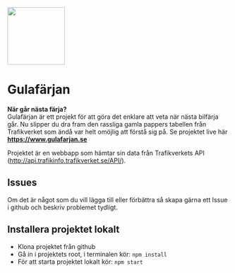 <img src="https://www.gulafarjan.se/favicon.png" width="130">

# Gulafärjan
**När går nästa färja?** <br/>
Gulafärjan är ett projekt för att göra det enklare att veta när nästa bilfärja går. Nu slipper du dra fram den rassliga gamla pappers tabellen från Trafikverket som ändå var helt omöjlig att förstå sig på.
Se projektet live här **https://www.gulafarjan.se**

Projektet är en webbapp som hämtar sin data från Trafikverkets API (http://api.trafikinfo.trafikverket.se/API/).

## Issues
Om det är något som du vill lägga till eller förbättra så skapa gärna ett Issue i github och beskriv problemet tydligt.

## Installera projektet lokalt
- Klona projektet från github
- Gå in i projektets root, i terminalen kör: ``npm install``
- För att starta projektet lokalt kör: ``npm start``